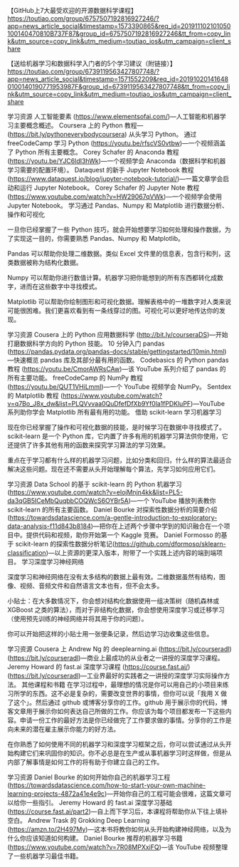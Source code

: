 【GitHub上7大最受欢迎的开源数据科学课程】https://toutiao.com/group/6757507192816927246/?app=news_article_social&timestamp=1573390865&req_id=201911102101050100140470810B737F87&group_id=6757507192816927246&tt_from=copy_link&utm_source=copy_link&utm_medium=toutiao_ios&utm_campaign=client_share



【送给机器学习和数据科学入门者的5个学习建议（附链接）】https://toutiao.com/group/6739119563427807748/?app=news_article_social&timestamp=1571552209&req_id=201910201416480100140190771953987F&group_id=6739119563427807748&tt_from=copy_link&utm_source=copy_link&utm_medium=toutiao_ios&utm_campaign=client_share

学习资源
人工智能要素 (https://www.elementsofai.com/)—人工智能和机器学习主要概念概述。
Coursera 上的 Python 教程—(https://bit.ly/pythoneverybodycoursera) 从头学习 Python。
通过 freeCodeCamp 学习 Python (https://youtu.be/rfscVS0vtbw)—一个视频涵盖了 Python 所有主要概念。
Corey Schafer 的 Anaconda 教程 (https://youtu.be/YJC6ldI3hWk)—一个视频学会 Anaconda（数据科学和机器学习需要的配置环境）。
Dataquest 的新手 Jupyter Notebook 教程(https://www.dataquest.io/blog/jupyter-notebook-tutorial/)—一篇文章学会启动和运行 Jupyter Notebook。
Corey Schafer 的 Jupyter Note 教程 (https://www.youtube.com/watch?v=HW29067qVWk)—一个视频学会使用 Jupyter Notebook。
学习通过 Pandas、Numpy 和 Matplotlib 进行数据分析、操作和可视化

一旦你已经掌握了一些 Python 技巧，就会开始想要学习如何处理和操作数据，为了实现这一目的，你需要熟悉 Pandas、Numpy 和 Matplotlib。

Pandas 可以帮助你处理二维数据。类似 Excel 文件里的信息表，包含行和列，这类数据被称为结构化数据。

Numpy 可以帮助你进行数值计算。机器学习把你能想到的所有东西都转化成数字，进而在这些数字中寻找模式。

Matplotlib 可以帮助你绘制图形和可视化数据。理解表格中的一堆数字对人类来说可能很困难。我们更喜欢看到有一条线穿过的图。可视化可以更好地传达你的发现。

学习资源
Cousera 上的 Python 应用数据科学 (http://bit.ly/courseraDS)—开始打磨数据科学方向的 Python 技能。
10 分钟入门 pandas (https://pandas.pydata.org/pandas-docs/stable/gettingstarted/10min.html)—快速概览 pandas 库及其部分最有用的函数。
Codebasics 的 Python pandas 教程 (https://youtu.be/CmorAWRsCAw)—该 YouTube 系列介绍了 pandas 的所有主要功能。
freeCodeCamp 的 NumPy 教程 (https://youtu.be/QUT1VHiLmmI)—一个 YouTube 视频学会 NumPy。
Sentdex 的 Matplotlib 教程 (https://www.youtube.com/watch?v=q7Bo_J8x_dw&list=PLQVvvaa0QuDfefDfXb9Yf0la1fPDKluPF)—YouTube 系列助你学会 Matplotlib 所有最有用的功能。
借助 scikit-learn 学习机器学习

现在你已经掌握了操作和可视化数据的技能，是时候学习在数据中寻找模式了。scikit-learn 是一个 Python 库，它内置了许多有用的机器学习算法供你使用，它还提供了许多其他有用的函数来探究学习算法的学习效果。

重点在于学习都有什么样的机器学习问题，比如分类和回归，什么样的算法最适合解决这些问题。现在还不需要从头开始理解每个算法，先学习如何应用它们。

学习资源
Data School 的基于 scikit-learn 的 Python 机器学习(https://www.youtube.com/watch?v=elojMnjn4kk&list=PL5-da3qGB5ICeMbQuqbbCOQWcS6OYBr5A)—一个 YouTube 播放列表教你 scikit-learn 的所有主要函数。
Daniel Bourke 对探索性数据分析的简要介绍(https://towardsdatascience.com/a-gentle-introduction-to-exploratory-data-analysis-f11d843b8184)—把你在上述两个步骤中学到的知识融合在一个项目中。提供代码和视频，助你开始第一个 Kaggle 竞赛。
Daniel Formosso 的基于 scikit-learn 的探索性数据分析笔记(https://github.com/dformoso/sklearn-classification)—以上资源的更深入版本，附带了一个实践上述内容的端到端项目。
学习深度学习神经网络

深度学习和神经网络在没有太多结构的数据上最有效。二维数据虽然有结构，图像、视频、音频文件和自然语言文本也有，但不会太多。

小贴士：在大多数情况下，你会想对结构化数据使用一组决策树（随机森林或 XGBoost 之类的算法），而对于非结构化数据，你会想使用深度学习或迁移学习（使用预先训练的神经网络并将其用于你的问题）。

你可以开始把这样的小贴士用一张便条记录，然后边学习边收集这些信息。

学习资源
Cousera 上 Andrew Ng 的 deeplearning.ai (https://bit.ly/courseradl) (https://bit.ly/courseradl)—商业上最成功的从业者之一讲授的深度学习课程。
Jeremy Howard 的 fast.ai 深度学习课程 (https://course.fast.ai/) (https://bit.ly/courseradl)—工业界最好的实践者之一讲授的深度学习实际操作方法。
其他课程和书籍
在学习过程中，最理想的情况是你可以用自己的小项目来练习所学的东西。这不必是复杂的，需要改变世界的事情，但你可以说「我用 X 做了这个」。然后通过 github 或博客分享你的工作。github 用于展示你的代码，博客文章用于展示你如何表达自己所做的工作。你应该为每个项目都发布一下这些内容。申请一份工作的最好方法是你已经做完了工作要求做的事情。分享你的工作是向未来的潜在雇主展示你能力的好方法。

在你熟悉了如何使用不同的机器学习和深度学习框架之后，你可以尝试通过从头开始构建它们来巩固你的知识。你不必总是在生产或从事机器学习时这样做，但是从内部了解事情是如何工作的将有助于你建立自己的工作。

学习资源
Daniel Bourke 的如何开始你自己的机器学习工程(https://towardsdatascience.com/how-to-start-your-own-machine-learning-projects-4872a41e4e9c)—开始你自己的工程可能会很难，这篇文章可以给你一些指引。
Jeremy Howard 的 fast.ai 深度学习基础 (https://course.fast.ai/part2)—自上而下学习后，本课程将帮助你从下往上填补空白。
Andrew Trask 的 Grokking Deep Learning (https://amzn.to/2H497My)—这本书将教你如何从头开始构建神经网络，以及为什么你应该知道如何构建。
Daniel Bourke 推荐的机器学习书籍 (https://www.youtube.com/watch?v=7R08MPXxiFQ)—该 YouTube 视频整理了一些机器学习最佳书籍。

